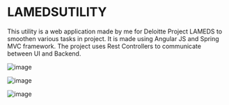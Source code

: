 
# LAMEDSUTILITY

This utility is a web application made by me for Deloitte Project LAMEDS to smoothen various tasks in project. It is made using Angular JS and Spring MVC framework. The project uses Rest Controllers to communicate between UI and Backend.

![image](https://cloud.githubusercontent.com/assets/6779216/21287328/f27eca6a-c48e-11e6-93bb-a2a4b8275360.png)

![image](https://cloud.githubusercontent.com/assets/6779216/21287334/107c00be-c48f-11e6-9e18-530f4d7d624f.png)

![image](https://cloud.githubusercontent.com/assets/6779216/21287337/23d76b80-c48f-11e6-9cf2-5aa2cc4446bd.png)

